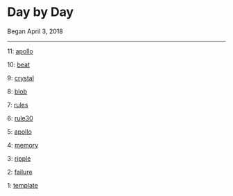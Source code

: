 # Day by Day

Began April 3, 2018

---

11: [apollo](11_apollo)

10: [beat](10_beat)

9: [crystal](9_crystal)

8: [blob](8_blob)

7: [rules](7_rules)

6: [rule30](6_rule30)

5: [apollo](5_apollo)

4: [memory](4_memory)

3: [ripple](3_ripple)

2: [failure](2_failure)

1: [template](1_template)

